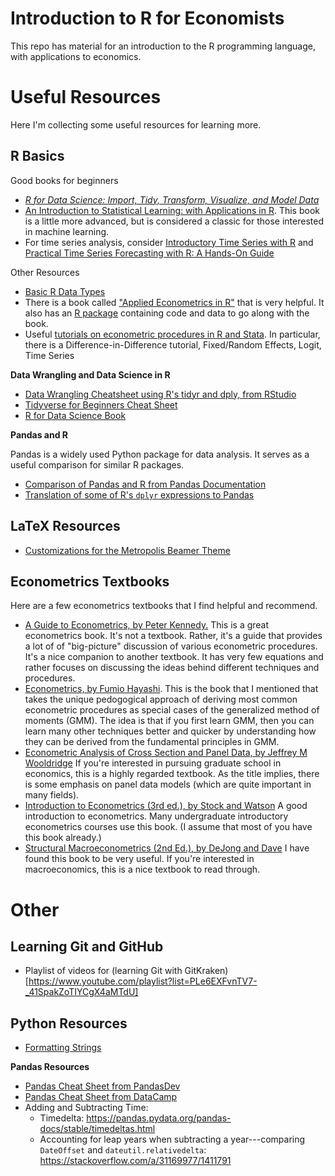 # Introduction to R for Economists

This repo has material for an introduction to the R programming language, with applications to economics.


# Useful Resources

Here I'm collecting some useful resources for learning more.


## R Basics

Good books for beginners

  - [*R for Data Science: Import, Tidy, Transform, Visualize, and Model Data*](https://www.amazon.com/Data-Science-Transform-Visualize-Model/dp/1491910399/)
  - [An Introduction to Statistical Learning: with Applications in R](https://www.amazon.com/Introduction-Statistical-Learning-Applications-Statistics/dp/1461471370/). This book is a little more advanced, but is considered a classic for those interested in machine learning.
  - For time series analysis, consider [Introductory Time Series with R](https://www.amazon.com/dp/0387886974) and [Practical Time Series Forecasting with R: A Hands-On Guide](https://www.amazon.com/dp/0997847913)


Other Resources

 - [Basic R Data Types](https://www.statmethods.net/input/datatypes.html)
 - There is a book called ["Applied Econometrics in R"](https://www.springer.com/us/book/9780387773162) that is very helpful. It also has an [R package](https://cran.r-project.org/web/packages/AER/) containing code and data to go along with the book.
 - Useful [tutorials on econometric procedures in R and Stata](https://dss.princeton.edu/training/). In particular, there is a Difference-in-Difference tutorial, Fixed/Random Effects, Logit, Time Series

**Data Wrangling and Data Science in R**

 - [Data Wrangling Cheatsheet using R's tidyr and dply, from RStudio](https://www.rstudio.com/wp-content/uploads/2015/02/data-wrangling-cheatsheet.pdf)
 - [Tidyverse for Beginners Cheat Sheet](https://s3.amazonaws.com/assets.datacamp.com/blog_assets/Tidyverse+Cheat+Sheet.pdf)
 - [R for Data Science Book](http://r4ds.had.co.nz/)

**Pandas and R**

Pandas is a widely used Python package for data analysis. It serves as a useful comparison for similar R packages.

 - [Comparison of Pandas and R from Pandas Documentation](https://pandas.pydata.org/pandas-docs/stable/comparison_with_r.html)
 - [Translation of some of R's `dplyr` expressions to Pandas](http://nbviewer.jupyter.org/gist/TomAugspurger/6e052140eaa5fdb6e8c0)


## LaTeX Resources

 - [Customizations for the Metropolis Beamer Theme](https://bloerg.net/2015/12/10/modern-beamer-theme-revisited.html)

## Econometrics Textbooks

Here are a few econometrics textbooks that I find helpful and recommend.

 - [A Guide to Econometrics, by Peter Kennedy.](http://a.co/dRFPs1R) This is a great econometrics book. It's not a textbook. Rather, it's a guide that provides a lot of of "big-picture" discussion of various econometric procedures. It's a nice companion to another textbook. It has very few equations and rather focuses on discussing the ideas behind different techniques and procedures.
 - [Econometrics, by Fumio Hayashi](http://a.co/5PLTSCx). This is the book that I mentioned that takes the unique pedogogical approach of deriving most common econometric procedures as special cases of the generalized method of moments (GMM). The idea is that if you first learn GMM, then you can learn many other techniques better and quicker by understanding how they can be derived from the fundamental principles in GMM.
 - [Econometric Analysis of Cross Section and Panel Data, by Jeffrey M Wooldridge](http://a.co/4yYpXyn) If you're interested in pursuing graduate school in economics, this is a highly regarded textbook. As the title implies, there is some emphasis on panel data models (which are quite important in many fields).
 - [Introduction to Econometrics (3rd ed.), by Stock and Watson](http://a.co/3tqB1aK) A good introduction to econometrics. Many undergraduate introductory econometrics courses use this book. (I assume that most of you have this book already.)
 - [Structural Macroeconometrics (2nd Ed.), by DeJong and Dave](http://a.co/1jBpnV2) I have found this book to be very useful. If you're interested in macroeconomics, this is a nice textbook to read through.

# Other

## Learning Git and GitHub

  - Playlist of videos for (learning Git with GitKraken)[https://www.youtube.com/playlist?list=PLe6EXFvnTV7-_41SpakZoTIYCgX4aMTdU]

## Python Resources

 - [Formatting Strings](https://docs.python.org/3.4/library/string.html#format-string-syntax)

**Pandas Resources**

 - [Pandas Cheat Sheet from PandasDev](https://github.com/pandas-dev/pandas/blob/master/doc/cheatsheet/Pandas_Cheat_Sheet.pdf)
 - [Pandas Cheat Sheet from DataCamp](https://www.datacamp.com/community/blog/pandas-cheat-sheet-python)
 - Adding and Subtracting Time:
     - Timedelta: https://pandas.pydata.org/pandas-docs/stable/timedeltas.html
     - Accounting for leap years when subtracting a year---comparing `DateOffset` and `dateutil.relativedelta`: https://stackoverflow.com/a/31169977/1411791
